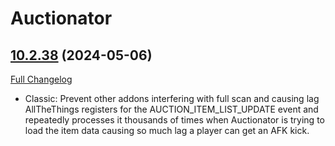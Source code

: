 # Auctionator

## [10.2.38](https://github.com/Auctionator/Auctionator/tree/10.2.38) (2024-05-06)
[Full Changelog](https://github.com/Auctionator/Auctionator/compare/10.2.37...10.2.38) 

- Classic: Prevent other addons interfering with full scan and causing lag  
    AllTheThings registers for the AUCTION\_ITEM\_LIST\_UPDATE event and  
    repeatedly processes it thousands of times when Auctionator is trying to  
    load the item data causing so much lag a player can get an AFK kick.  

